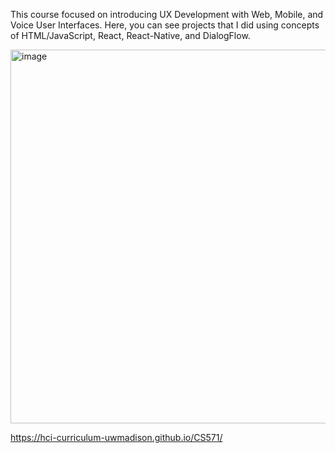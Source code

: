 This course focused on introducing UX Development with Web, Mobile, and Voice User Interfaces. Here, you can see projects that I did using concepts of HTML/JavaScript, React, React-Native, and DialogFlow.

<img width="598" alt="image" src="https://github.com/HindsboNikolaj/Undergraduate-Projects/assets/71987494/8c9ad875-fd3c-4be9-886d-ccd6bd258c49">

https://hci-curriculum-uwmadison.github.io/CS571/
